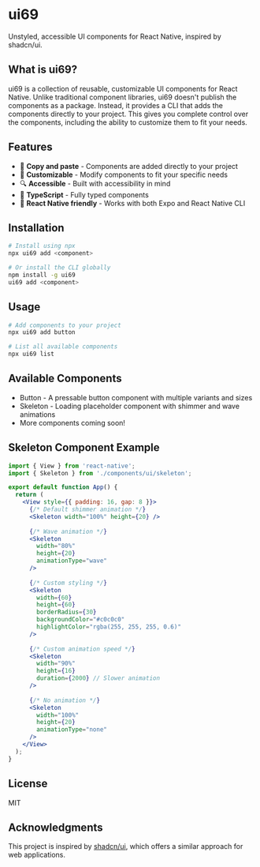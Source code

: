 # ui69

Unstyled, accessible UI components for React Native, inspired by shadcn/ui.

## What is ui69?

ui69 is a collection of reusable, customizable UI components for React Native. Unlike traditional component libraries, ui69 doesn't publish the components as a package. Instead, it provides a CLI that adds the components directly to your project. This gives you complete control over the components, including the ability to customize them to fit your needs.

## Features

- 🚀 **Copy and paste** - Components are added directly to your project
- 💪 **Customizable** - Modify components to fit your specific needs
- 🔍 **Accessible** - Built with accessibility in mind
- 📝 **TypeScript** - Fully typed components
- 📱 **React Native friendly** - Works with both Expo and React Native CLI

## Installation

```bash
# Install using npx
npx ui69 add <component>

# Or install the CLI globally
npm install -g ui69
ui69 add <component>
```

## Usage

```bash
# Add components to your project
npx ui69 add button

# List all available components
npx ui69 list
```

## Available Components

- Button - A pressable button component with multiple variants and sizes
- Skeleton - Loading placeholder component with shimmer and wave animations
- More components coming soon!

## Skeleton Component Example

```jsx
import { View } from 'react-native';
import { Skeleton } from './components/ui/skeleton';

export default function App() {
  return (
    <View style={{ padding: 16, gap: 8 }}>
      {/* Default shimmer animation */}
      <Skeleton width="100%" height={20} />
      
      {/* Wave animation */}
      <Skeleton 
        width="80%" 
        height={20} 
        animationType="wave" 
      />
      
      {/* Custom styling */}
      <Skeleton 
        width={60} 
        height={60} 
        borderRadius={30}
        backgroundColor="#c0c0c0"
        highlightColor="rgba(255, 255, 255, 0.6)"
      />
      
      {/* Custom animation speed */}
      <Skeleton 
        width="90%" 
        height={16} 
        duration={2000} // Slower animation
      />
      
      {/* No animation */}
      <Skeleton 
        width="100%" 
        height={20} 
        animationType="none" 
      />
    </View>
  );
}
```

## License

MIT

## Acknowledgments

This project is inspired by [shadcn/ui](https://ui.shadcn.com/), which offers a similar approach for web applications.